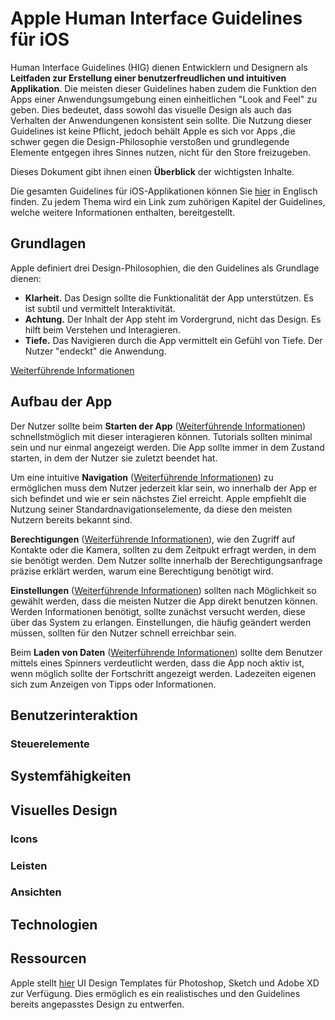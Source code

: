 # Apple Human Interface Guidelines für iOS
Human Interface Guidelines (HIG) dienen Entwicklern und Designern als **Leitfaden zur Erstellung einer benutzerfreudlichen und intuitiven Applikation**. Die meisten dieser Guidelines haben zudem die Funktion den Apps einer Anwendungsumgebung einen einheitlichen "Look and Feel" zu geben. Dies bedeutet, dass sowohl das visuelle Design als auch das Verhalten der Anwendungenen konsistent sein sollte.  Die Nutzung dieser Guidelines ist keine Pflicht, jedoch behält Apple es sich vor Apps ,die schwer gegen die Design-Philosophie verstoßen und grundlegende Elemente entgegen ihres Sinnes nutzen, nicht für den Store freizugeben.

Dieses Dokument gibt ihnen einen **Überblick** der wichtigsten Inhalte.

Die gesamten Guidelines für iOS-Applikationen können Sie [hier](https://developer.apple.com/ios/human-interface-guidelines/overview/themes/) in Englisch finden. Zu jedem Thema wird ein Link zum zuhörigen Kapitel der Guidelines, welche weitere Informationen enthalten, bereitgestellt. 
## Grundlagen
Apple definiert drei Design-Philosophien, die den Guidelines als Grundlage dienen:
* **Klarheit.** Das Design sollte die Funktionalität der App unterstützen. Es ist subtil und vermittelt Interaktivität. 
* **Achtung.** Der Inhalt der App steht im Vordergrund, nicht das Design. Es hilft beim Verstehen und Interagieren.
* **Tiefe.** Das Navigieren durch die App vermittelt ein Gefühl von Tiefe. Der Nutzer "endeckt" die Anwendung.

[Weiterführende Informationen](https://developer.apple.com/ios/human-interface-guidelines/overview/themes/)
## Aufbau der App
Der Nutzer sollte beim **Starten der App** ([Weiterführende Informationen]()) schnellstmöglich mit dieser interagieren können. Tutorials sollten minimal sein und nur einmal angezeigt werden. Die App sollte immer in dem Zustand starten, in dem der Nutzer sie zuletzt beendet hat.  

Um eine intuitive **Navigation** ([Weiterführende Informationen]()) zu ermöglichen muss dem Nutzer jederzeit klar sein, wo innerhalb der App er sich befindet und wie er sein nächstes Ziel erreicht. Apple empfiehlt die Nutzung seiner Standardnavigationselemente, da diese den meisten Nutzern bereits bekannt sind.

**Berechtigungen** ([Weiterführende Informationen]()), wie den Zugriff auf Kontakte oder die Kamera, sollten zu dem Zeitpukt erfragt werden, in dem sie benötigt werden. Dem Nutzer sollte innerhalb der Berechtigungsanfrage präzise erklärt werden, warum eine Berechtigung benötigt wird.


**Einstellungen** ([Weiterführende Informationen]()) sollten nach Möglichkeit so gewählt werden, dass die meisten Nutzer die App direkt benutzen können. Werden Informationen benötigt, sollte zunächst versucht werden, diese über das System zu erlangen. Einstellungen, die häufig geändert werden müssen, sollten für den Nutzer schnell erreichbar sein.

Beim **Laden von Daten** ([Weiterführende Informationen]()) sollte dem Benutzer mittels eines Spinners verdeutlicht werden, dass die App noch aktiv ist, wenn möglich 
sollte der Fortschritt angezeigt werden. Ladezeiten eigenen sich zum Anzeigen von Tipps oder Informationen. 

## Benutzerinteraktion

### Steuerelemente
## Systemfähigkeiten
## Visuelles Design
### Icons
### Leisten
### Ansichten
## Technologien
## Ressourcen
Apple stellt [hier](https://developer.apple.com/design/resources/#ios-apps) UI Design Templates für Photoshop, Sketch und Adobe XD zur Verfügung. Dies ermöglich es ein realistisches und den Guidelines bereits angepasstes Design zu entwerfen.
